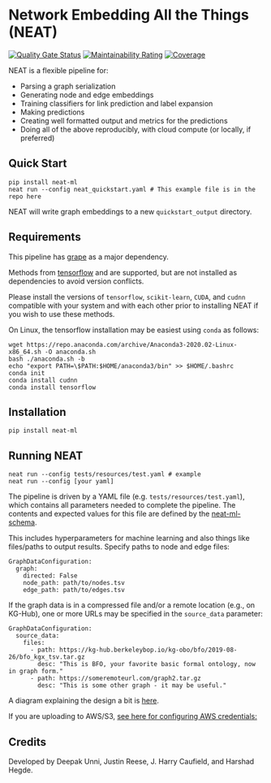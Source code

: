 # Network Embedding All the Things (NEAT)

[![Quality Gate Status](https://sonarcloud.io/api/project_badges/measure?project=Knowledge-Graph-Hub_NEAT&metric=alert_status)](https://sonarcloud.io/dashboard?id=Knowledge-Graph-Hub_NEAT) [![Maintainability Rating](https://sonarcloud.io/api/project_badges/measure?project=Knowledge-Graph-Hub_NEAT&metric=sqale_rating)](https://sonarcloud.io/dashboard?id=Knowledge-Graph-Hub_NEAT) [![Coverage](https://sonarcloud.io/api/project_badges/measure?project=Knowledge-Graph-Hub_NEAT&metric=coverage)](https://sonarcloud.io/dashboard?id=Knowledge-Graph-Hub_NEAT)

NEAT is a flexible pipeline for:

- Parsing a graph serialization
- Generating node and edge embeddings
- Training classifiers for link prediction and label expansion
- Making predictions
- Creating well formatted output and metrics for the predictions
- Doing all of the above reproducibly, with cloud compute (or locally, if preferred)

## Quick Start

```
pip install neat-ml
neat run --config neat_quickstart.yaml # This example file is in the repo here
```

NEAT will write graph embeddings to a new `quickstart_output` directory.

## Requirements

This pipeline has [grape](https://github.com/AnacletoLAB/grape) as a major dependency.

Methods from [tensorflow](https://github.com/tensorflow/tensorflow) and are supported, but are not installed as dependencies to avoid version conflicts.

Please install the versions of `tensorflow`, `scikit-learn`, `CUDA`, and `cudnn` compatible with your system and with each other prior to installing NEAT if you wish to use these methods.

On Linux, the tensorflow installation may be easiest using `conda` as follows:

```
wget https://repo.anaconda.com/archive/Anaconda3-2020.02-Linux-x86_64.sh -O anaconda.sh
bash ./anaconda.sh -b
echo "export PATH=\$PATH:$HOME/anaconda3/bin" >> $HOME/.bashrc
conda init
conda install cudnn
conda install tensorflow
```

## Installation

```
pip install neat-ml
```

## Running NEAT

```
neat run --config tests/resources/test.yaml # example
neat run --config [your yaml]
```

The pipeline is driven by a YAML file (e.g. `tests/resources/test.yaml`), which contains all parameters needed to complete the pipeline.
The contents and expected values for this file are defined by the [neat-ml-schema](https://github.com/Knowledge-Graph-Hub/neat-ml-schema).

This includes hyperparameters for machine learning and also things like files/paths to output results.
Specify paths to node and edge files:

```
GraphDataConfiguration:
  graph:
    directed: False
    node_path: path/to/nodes.tsv
    edge_path: path/to/edges.tsv
```

If the graph data is in a compressed file and/or a remote location (e.g., on KG-Hub), one or more URLs may be specified in the `source_data` parameter:

```
GraphDataConfiguration:
  source_data:
    files:
      - path: https://kg-hub.berkeleybop.io/kg-obo/bfo/2019-08-26/bfo_kgx_tsv.tar.gz
        desc: "This is BFO, your favorite basic formal ontology, now in graph form."
      - path: https://someremoteurl.com/graph2.tar.gz
        desc: "This is some other graph - it may be useful."

```

A diagram explaining the design a bit is [here](https://app.diagrams.net/#G1XLKYf9ZiBfWmjfAIeI9yYv_CycE8GmIQ).

If you are uploading to AWS/S3, [see here for configuring AWS credentials:](https://boto3.amazonaws.com/v1/documentation/api/latest/guide/credentials.html)

## Credits

Developed by Deepak Unni, Justin Reese, J. Harry Caufield, and Harshad Hegde.
